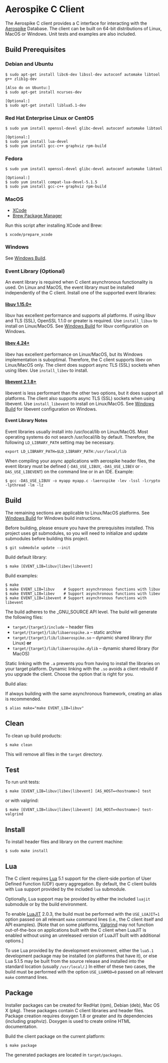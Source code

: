 # Aerospike C Client

The Aerospike C client provides a C interface for interacting with the 
[Aerospike](http://aerospike.com) Database.  The client can be built on
64-bit distributions of Linux, MacOS or Windows. Unit tests and examples
are also included.

## Build Prerequisites

### Debian and Ubuntu

	$ sudo apt-get install libc6-dev libssl-dev autoconf automake libtool g++ zlib1g-dev

	[Also do on Ubuntu:]
	$ sudo apt-get install ncurses-dev

	[Optional:]
	$ sudo apt-get install liblua5.1-dev

### Red Hat Enterprise Linux or CentOS

	$ sudo yum install openssl-devel glibc-devel autoconf automake libtool

	[Optional:]
	$ sudo yum install lua-devel
	$ sudo yum install gcc-c++ graphviz rpm-build 

### Fedora

	$ sudo yum install openssl-devel glibc-devel autoconf automake libtool

	[Optional:]
	$ sudo yum install compat-lua-devel-5.1.5
	$ sudo yum install gcc-c++ graphviz rpm-build 

### MacOS

* [XCode](https://itunes.apple.com/us/app/xcode/id497799835)
* [Brew Package Manager](http://brew.sh)

Run this script after installing XCode and Brew:

	$ xcode/prepare_xcode

### Windows

See [Windows Build](vs).
	
### Event Library (Optional)

An event library is required when C client asynchronous functionality is used.
On Linux and MacOS, the event library must be installed independently of the C client.
Install one of the supported event libraries:

#### [libuv 1.15.0+](http://docs.libuv.org) 

libuv has excellent performance and supports all platforms.  If using libuv and TLS (SSL),
OpenSSL 1.1.0 or greater is required.  Use `install_libuv` to install on Linux/MacOS.
See [Windows Build](vs) for libuv configuration on Windows.

#### [libev 4.24+](http://dist.schmorp.de/libev)

libev has excellent performance on Linux/MacOS, but its Windows implementation
is suboptimal.  Therefore, the C client supports libev on Linux/MacOS only.
The client does support async TLS (SSL) sockets when using libev.  Use 
`install_libev` to install.

#### [libevent 2.1.8+](http://libevent.org)

libevent is less performant than the other two options, but it does support all
platforms.  The client also supports async TLS (SSL) sockets when using libevent.
Use `install_libevent` to install on Linux/MacOS.  See [Windows Build](vs)
for libevent configuration on Windows.

#### Event Library Notes

Event libraries usually install into /usr/local/lib on Linux/MacOS.  Most
operating systems do not search /usr/local/lib by default.  Therefore, the
following `LD_LIBRARY_PATH` setting may be necessary.

    export LD_LIBRARY_PATH=$LD_LIBRARY_PATH:/usr/local/lib

When compiling your async applications with aerospike header files, the event library
must be defined (`-DAS_USE_LIBUV`, `-DAS_USE_LIBEV` or `-DAS_USE_LIBEVENT`) on the command line or
in an IDE.  Example:

	$ gcc -DAS_USE_LIBUV -o myapp myapp.c -laerospike -lev -lssl -lcrypto -lpthread -lm -lz

## Build

The remaining sections are applicable to Linux/MacOS platforms.
See [Windows Build](vs) for Windows build instructions.

Before building, please ensure you have the prerequisites installed.  This project uses 
git submodules, so you will need to initialize and update submodules before building 
this project.

	$ git submodule update --init

Build default library:

	$ make [EVENT_LIB=libuv|libev|libevent]

Build examples:

	$ make
	$ make EVENT_LIB=libuv    # Support asynchronous functions with libuv
	$ make EVENT_LIB=libev    # Support asynchronous functions with libev
	$ make EVENT_LIB=libevent # Support asynchronous functions with libevent

The build adheres to the _GNU_SOURCE API level. The build will generate the following files:

- `target/{target}/include` – header files
- `target/{target}/lib/libaerospike.a` – static archive
- `target/{target}/lib/libaerospike.so` – dynamic shared library (for Linux)
  **or**
- `target/{target}/lib/libaerospike.dylib` – dynamic shared library (for MacOS)

Static linking with the `.a` prevents you from having to install the libraries on your 
target platform. Dynamic linking with the `.so` avoids a client rebuild if you upgrade 
the client. Choose the option that is right for you.

Build alias:

If always building with the same asynchronous framework, creating an alias is recommended.

	$ alias make="make EVENT_LIB=libuv"

## Clean

To clean up build products:

	$ make clean

This will remove all files in the `target` directory.

## Test

To run unit tests:

	$ make [EVENT_LIB=libuv|libev|libevent] [AS_HOST=<hostname>] test

or with valgrind:

	$ make [EVENT_LIB=libuv|libev|libevent] [AS_HOST=<hostname>] test-valgrind

## Install

To install header files and library on the current machine:

	$ sudo make install

## Lua

The C client requires [Lua](http://www.lua.org) 5.1 support for the
client-side portion of User Defined Function (UDF) query aggregation.
By default, the C client builds with Lua support provided by the
included `lua` submodule.

Optionally, Lua support may be provided by either the included `luajit`
submodule or by the build environment.

To enable [LuaJIT](http://luajit.org) 2.0.3, the build must be performed
with the `USE_LUAJIT=1` option passed on all relevant `make` command
lines (i.e., the C client itself and API examples). 
[Note that on some platforms, [Valgrind](http://www.valgrind.org)
may not function out-of-the-box on applications built with the C client
when LuaJIT is enabled without using an unreleased version of LuaJIT
built with additional options.]

To use Lua provided by the development environment, either the `lua5.1`
development package may be installed (on platforms that have it), or
else Lua 5.1.5 may be built from the source release and installed into
the standard location (usually `/usr/local/`.) In either of these two
cases, the build must be performed with the option `USE_LUAMOD=0` passed
on all relevant `make` command lines.

## Package

Installer packages can be created for RedHat (rpm), Debian (deb), Mac OS X (pkg).
These packages contain C client libraries and header files. Package creation 
requires doxygen 1.8 or greater and its dependencies (including graphviz).
Doxygen is used to create online HTML documentation.

Build the client package on the current platform:

	$ make package

The generated packages are located in `target/packages`.

